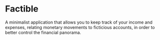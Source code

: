 # Factible
A minimalist application that allows you to keep track of your income and expenses, relating monetary movements to ficticious accounts, in order to better control the financial panorama.

